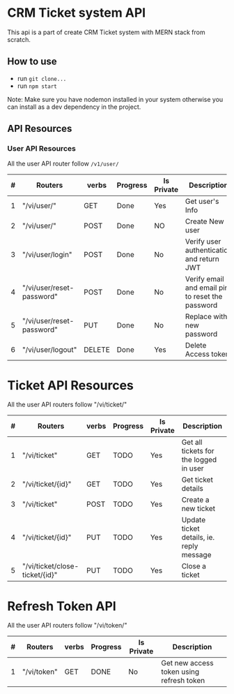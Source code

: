 # CRM Ticket system API

This api is a part of create CRM Ticket system with MERN stack from scratch.

## How to use

- run `git clone...`
- run `npm start`

Note: Make sure you have nodemon installed in your system otherwise you can install as a dev dependency in the project.

## API Resources

### User API Resources

All the user API router follow `/v1/user/`

| #   | Routers                   | verbs  | Progress | Is Private | Description                                      |
| --- | ------------------------- | ------ | -------- | ---------- | ------------------------------------------------ |
| 1   | "/vi/user/"               | GET    | Done     | Yes        | Get user's Info                                  |
| 2   | "/vi/user/"               | POST   | Done     | NO         | Create New user                                  |
| 3   | "/vi/user/login"          | POST   | Done     | No         | Verify user authentication and return JWT        |
| 4   | "/vi/user/reset-password" | POST   | Done     | No         | Verify email and email pin to reset the password |
| 5   | "/vi/user/reset-password" | PUT    | Done     | No         | Replace with new password                        |
| 6   | "/vi/user/logout"         | DELETE | Done     | Yes        | Delete Access token                              |

# Ticket API Resources

All the user API routers follow "/vi/ticket/"

| #   | Routers                        | verbs | Progress | Is Private | Description                              |
| --- | ------------------------------ | ----- | -------- | ---------- | ---------------------------------------- |
| 1   | "/vi/ticket"                   | GET   | TODO     | Yes        | Get all tickets for the logged in user   |
| 2   | "/vi/ticket/{id}"              | GET   | TODO     | Yes        | Get ticket details                       |
| 3   | "/vi/ticket"                   | POST  | TODO     | Yes        | Create a new ticket                      |
| 4   | "/vi/ticket/{id}"              | PUT   | TODO     | Yes        | Update ticket details, ie. reply message |
| 5   | "/vi/ticket/close-ticket/{id}" | PUT   | TODO     | Yes        | Close a ticket                           |

# Refresh Token API

All the user API routers follow "/vi/token/"

| #   | Routers     | verbs | Progress | Is Private | Description                              |
| --- | ----------- | ----- | -------- | ---------- | ---------------------------------------- |
| 1   | "/vi/token" | GET   | DONE     | No         | Get new access token using refresh token |
